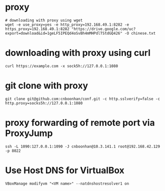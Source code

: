 # proxy

```
# downloading with proxy using wget
wget -e use_proxy=yes -e http_proxy=192.168.49.1:8282 -e https_proxy=192.168.49.1:8282 "https://drive.google.com/uc?export=download&id=1geLF5IPEQd4oSvBh4mMHPdlTStdGQ426" -O chinese.txt
```

# downloading with proxy using curl
```
curl https://example.com -x sock5h://127.0.0.1:1080
```

# git clone with proxy 
```
git clone git@github.com:cnboonhan/conf.git -c http.sslverify=false -c http.proxy=socks5h://127.0.0.1:1080
```

# proxy forwarding of remote port via ProxyJump
```
ssh -L 1090:127.0.0.1:1090 -J cnboonhan@10.3.141.1 root@192.168.42.129 -p 8022 
```

# Use Host DNS for VirtualBox
```
VBoxManage modifyvm "<VM name>" --natdnshostresolver1 on
```
